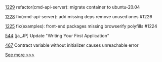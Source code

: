 
[1229](https://github.com/hyperledger/cactus/pull/1229) refactor(cmd-api-server): migrate container to ubuntu-20.04

[1228](https://github.com/hyperledger/cactus/pull/1228) fix(cmd-api-server): add missing deps remove unused ones #1226

[1225](https://github.com/hyperledger/cactus/pull/1225) fix(examples): front-end packages missing browserify polyfills #1224

[544](https://github.com/hyperledger/fabric-docs-i18n/pull/544) [ja_JP] Update "Writing Your First Application"

[467](https://github.com/hyperledger-labs/solang/pull/467) Contract variable without initializer causes unreachable error


[See more >>>](https://start-here.hyperledger.org/pull-requests)
